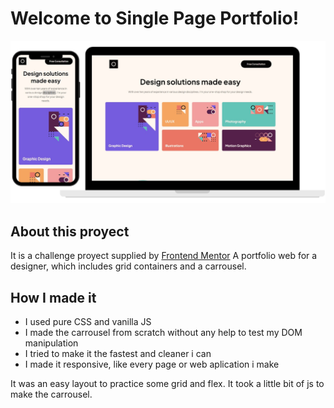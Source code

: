 # Welcome to Single Page Portfolio!

![Screenshot of the page](./assets/screen.png)

## About this proyect

It is a challenge proyect supplied by <a href="https://www.frontendmentor.io/profile/SantiNakc">Frontend Mentor</a>
A portfolio web for a designer, which includes grid containers and a carrousel.

## How I made it

- I used pure CSS and vanilla JS
- I made the carrousel from scratch without any help to test my DOM manipulation
- I tried to make it the fastest and cleaner i can
- I made it responsive, like every page or web aplication i make

It was an easy layout to practice some grid and flex. It took a little bit of js to make the carrousel.

